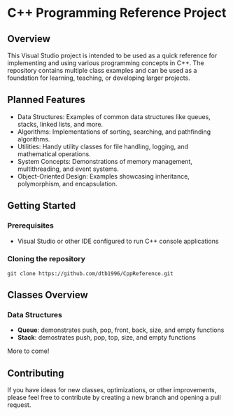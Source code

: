 # C++ Programming Reference Project

## Overview
This Visual Studio project is intended to be used as a quick reference for implementing and using various programming concepts in C++. The repository contains multiple class examples and can be used as a foundation for learning, teaching, or developing larger projects.

## Planned Features
* Data Structures: Examples of common data structures like queues, stacks, linked lists, and more.
* Algorithms: Implementations of sorting, searching, and pathfinding algorithms.
* Utilities: Handy utility classes for file handling, logging, and mathematical operations.
* System Concepts: Demonstrations of memory management, multithreading, and event systems.
* Object-Oriented Design: Examples showcasing inheritance, polymorphism, and encapsulation.

## Getting Started
### Prerequisites
* Visual Studio or other IDE configured to run C++ console applications

### Cloning the repository
```
git clone https://github.com/dtb1996/CppReference.git
```

## Classes Overview
### Data Structures
* **Queue**: demonstrates push, pop, front, back, size, and empty functions
* **Stack**: demostrates push, pop, top, size, and empty functions

More to come!

## Contributing
If you have ideas for new classes, optimizations, or other improvements, please feel free to contribute by creating a new branch and opening a pull request.
